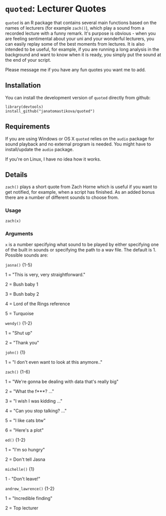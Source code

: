 # `quoted`: Lecturer Quotes

`quoted` is an R package that contains several main functions based on the names of lecturers (for example `zach()`), which play a sound from a recorded lecture with a funny remark. It's purpose is obvious - when you are feeling sentimental about your uni and your wonderful lecturers, you can easily replay some of the best moments from lectures. It is also intended to be useful, for example, if you are running a long analysis in the background and want to know when it is ready, you simply put the sound at the end of your script.

Please message me if you have any fun quotes you want me to add.

## Installation

You can install the development version of `quoted` directly from github:

```         
library(devtools)
install_github("janatomastikova/quoted")
```

## Requirements

If you are using Windows or OS X `quoted` relies on the `audio` package for sound playback and no external program is needed. You might have to install/update the `audio` package.

If you're on Linux, I have no idea how it works.

## Details

`zach()` plays a short quote from Zach Horne which is useful if you want to get notified, for example, when a script has finished. As an added bonus there are a number of different sounds to choose from.


### Usage

`zach(x)`

### Arguments

`x` is a number specifying what sound to be played by either specifying one of the built in sounds or specifying the path to a wav file. The default is 1. Possible sounds are:


`jasna()` {1-5}

1 = "This is very, very straightforward."

2 = Bush baby 1

3 = Bush baby 2

4 = Lord of the Rings reference

5 = Turquoise


`wendy()` {1-2}

1 = "Shut up"

2 = "Thank you"


`john()` {1}

1 = "I don't even want to look at this anymore.."



`zach()` {1-6}

1 = "We're gonna be dealing with data that's really big"

2 = "What the f***? ..."

3 = "I wish I was kidding ..."

4 = "Can you stop talking? ..."

5 = "I like cats btw"

6 = "Here's a plot"


`ed()` {1-2}

1 = "I'm so hungry"

2 = Don't tell Jasna


`michelle()` {1}

1 - "Don't leave!"


`andrew_lawrence()` {1-2}

1 = "Incredible finding"

2 = Top lecturer






